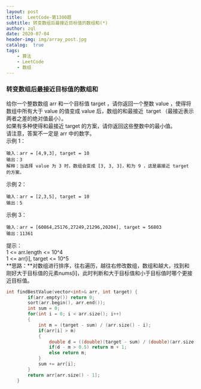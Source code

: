 ```yaml
---
layout: post
title:  LeetCode-第1300题
subtitle: 转变数组后最接近目标值的数组和(*)
author: zql
date: 2020-07-04
header-img: img/array_post.jpg
catalog:  true
tags:
    - 算法
    - LeetCode
    - 数组
---  
```

### 转变数组后最接近目标值的数组和  
给你一个整数数组 arr 和一个目标值 target ，请你返回一个整数 value ，使得将数组中所有大于 value 的值变成 value 后，数组的和最接近  target （最接近表示两者之差的绝对值最小）。  
如果有多种使得和最接近 target 的方案，请你返回这些整数中的最小值。  
请注意，答案不一定是 arr 中的数字。  
示例 1：  
```
输入：arr = [4,9,3], target = 10
输出：3
解释：当选择 value 为 3 时，数组会变成 [3, 3, 3]，和为 9 ，这是最接近 target 的方案。
```
示例 2：  
```
输入：arr = [2,3,5], target = 10
输出：5
```
示例 3：  
```
输入：arr = [60864,25176,27249,21296,20204], target = 56803
输出：11361
```
提示：  
1 <= arr.length <= 10^4  
1 <= arr[i], target <= 10^5  
**思路：**对数组进行排序，往右遍历，越往右修改数组，数组和越大，找到和刚好大于目标值的元素nums[i]，此时判断和大于目标值和小于目标值时哪个更接近目标值。  
```c++
int findBestValue(vector<int>& arr, int target) {
        if(arr.empty()) return 0;
        sort(arr.begin(), arr.end());
        int sum = 0;
        for(int i = 0; i < arr.size(); i++)
        {
            int m = (target - sum) / (arr.size() - i);
            if(arr[i] > m)
            {
                double d = ((double)(target - sum) / (double)(arr.size() - i));
                if(d - m > 0.5) return m + 1;
                else return m;
            }
            sum += arr[i];
        }
        return arr[arr.size() - 1];
    }
```
